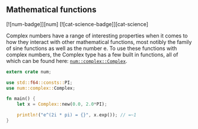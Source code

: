 ## Mathematical functions

[![num-badge]][num] [![cat-science-badge]][cat-science]

Complex numbers have a range of interesting properties when it comes to
how they interact with other mathematical functions, most notibly the family
of sine functions as well as the number e. To use these functions with
complex numbers, the Complex type has a few built in
functions, all of which can be found here: [`num::complex::Complex`].

```rust
extern crate num;

use std::f64::consts::PI;
use num::complex::Complex;

fn main() {
    let x = Complex::new(0.0, 2.0*PI);

    println!("e^(2i * pi) = {}", x.exp()); // =~1
}
```

[`num::complex::Complex`]: https://autumnai.github.io/cuticula/num/complex/struct.Complex.html
